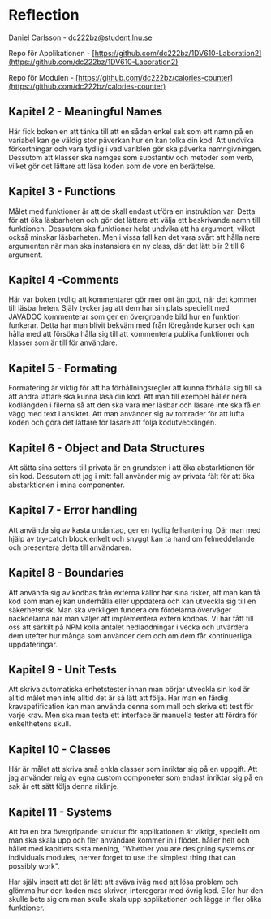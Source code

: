# Reflection
Daniel Carlsson - <dc222bz@student.lnu.se>

Repo för Applikationen - [https://github.com/dc222bz/1DV610-Laboration2](https://github.com/dc222bz/1DV610-Laboration2)

Repo för Modulen - [https://github.com/dc222bz/calories-counter](https://github.com/dc222bz/calories-counter)

## Kapitel 2 - Meaningful Names

Här fick boken en att tänka till att en sådan enkel sak som ett namn på en variabel kan ge väldig stor påverkan hur en kan tolka din kod. Att undvika förkortningar och vara tydlig i vad variblen gör ska påverka namngivningen. Dessutom att klasser ska namges som substantiv och metoder som verb, vilket gör det lättare att läsa koden som de vore en berättelse.

## Kapitel 3 - Functions

Målet med funktioner är att de skall endast utföra en instruktion var. Detta för att öka läsbarheten och gör det lättare att välja ett beskrivande namn till funktionen. Dessutom ska funktioner helst undvika att ha argument, vilket också minskar läsbarheten. Men i vissa fall kan det vara svårt att hålla nere argumenten när man ska instansiera en ny class, där det lätt blir 2 till 6 argument. 

## Kapitel 4 -Comments

Här var boken tydlig att kommentarer gör mer ont än gott, när det kommer till läsbarheten. Själv tycker jag att dem har sin plats speciellt med JAVADOC kommenterar som ger en övergrpande bild hur en funktion funkerar. Detta har man blivit bekväm med från föregånde kurser och kan hålla med att försöka hålla sig till att kommentera publika funktioner och klasser som är till för användare. 

## Kapitel 5 - Formating

Formatering är viktig för att ha förhållningsregler att kunna förhålla sig till så att andra lättare ska kunna läsa din kod. Att man till exempel håller nera kodlängden i filerna så att den ska vara mer läsbar och läsare inte ska få en vägg med text i ansiktet. Att man använder sig av tomrader för att lufta koden och göra det lättare för läsare att följa kodutvecklingen.

## Kapitel 6 - Object and Data Structures

Att sätta sina setters till privata är en grundsten i att öka abstarktionen för sin kod. Dessutom att jag i mitt fall använder mig av privata fält för att öka abstarktionen i mina componenter. 

## Kapitel 7 - Error handling

Att använda sig av kasta undantag, ger en tydlig felhantering. Där man med hjälp av try-catch block enkelt och snyggt kan ta hand om felmeddelande och presentera detta till användaren.  

## Kapitel 8 - Boundaries

Att använda sig av kodbas från externa källor har sina risker, att man kan få kod som man ej kan underhålla eller uppdatera och kan utveckla sig till en säkerhetsrisk. Man ska verkligen fundera om fördelarna överväger nackdelarna när man väljer att implementera extern kodbas. Vi har fått till oss att särkilt på NPM kolla antalet nedladdningar i vecka och utvärdera dem utefter hur många som använder dem och om dem får kontinuerliga uppdateringar.

## Kapitel 9 - Unit Tests

Att skriva automatiska enhetstester innan man börjar utveckla sin kod är alltid målet men inte alltid det är så lätt att följa. Har man en färdig kravspefification kan man använda denna som mall och skriva ett test för varje krav. Men ska man testa ett interface är manuella tester att fördra för enkelthetens skull.


## Kapitel 10 - Classes

Här är målet att skriva små enkla classer som inriktar sig på en uppgift. Att jag använder mig av egna custom componeter som endast inriktar sig på en sak är ett sätt följa denna riklinje. 


## Kapitel 11 - Systems

Att ha en bra övergripande struktur för applikationen är viktigt, speciellt om man ska skala upp och fler användare kommer in i flödet. håller helt och hållet med kapitlets sista mening, "Whether you are designing systems or individuals modules, nerver forget to use the simplest thing that can possibly work". 

Har själv insett att det är lätt att sväva iväg med att lösa problem och glömma hur den koden mas skriver, interegerar med övrig kod. Eller hur den skulle bete sig om man skulle skala upp applikationen och lägga in fler olika funktioner.

